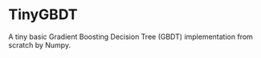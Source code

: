 # TinyGBDT
A tiny basic Gradient Boosting Decision Tree (GBDT) implementation from scratch by Numpy.
